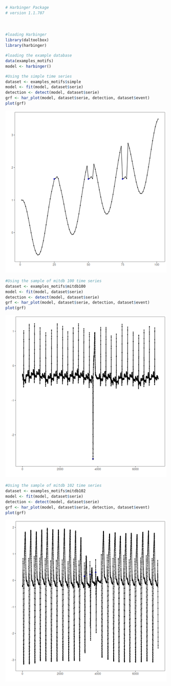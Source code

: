 
``` r
# Harbinger Package
# version 1.1.707



#loading Harbinger
library(daltoolbox)
library(harbinger) 
```


``` r
#loading the example database
data(examples_motifs)
model <- harbinger()
```


``` r
#Using the simple time series 
dataset <- examples_motifs$simple
model <- fit(model, dataset$serie)
detection <- detect(model, dataset$serie)
grf <- har_plot(model, dataset$serie, detection, dataset$event)
plot(grf)
```

![plot of chunk unnamed-chunk-3](fig/examples_motifs/unnamed-chunk-3-1.png)


``` r
#Using the sample of mitdb 100 time series 
dataset <- examples_motifs$mitdb100
model <- fit(model, dataset$serie)
detection <- detect(model, dataset$serie)
grf <- har_plot(model, dataset$serie, detection, dataset$event)
plot(grf)
```

![plot of chunk unnamed-chunk-4](fig/examples_motifs/unnamed-chunk-4-1.png)


``` r
#Using the sample of mitdb 102 time series 
dataset <- examples_motifs$mitdb102
model <- fit(model, dataset$serie)
detection <- detect(model, dataset$serie)
grf <- har_plot(model, dataset$serie, detection, dataset$event)
plot(grf)
```

![plot of chunk unnamed-chunk-5](fig/examples_motifs/unnamed-chunk-5-1.png)

